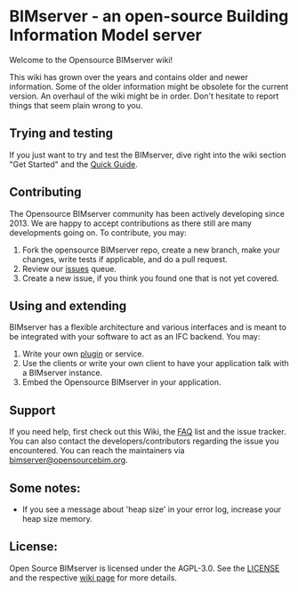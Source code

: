 # BIMserver - an open-source Building Information Model server

Welcome to the Opensource BIMserver wiki!

This wiki has grown over the years and contains older and newer information. Some of the older information might be obsolete for the current version. An overhaul of the wiki might be in order. Don't hesitate to report things that seem plain wrong to you.

## Trying and testing

If you just want to try and test the BIMserver, dive right into the wiki section "Get Started" and the [Quick Guide](Get-started-quick-guide.md).

## Contributing

The Opensource BIMserver community has been actively developing since 2013. We are happy to accept contributions as there still are many developments going on. To contribute, you may:

1. Fork the opensource BIMserver repo, create a new branch, make your changes, write tests if applicable, and do a pull request.
2. Review our [issues](https://github.com/opensourceBIM/BIMserver/issues) queue.
3. Create a new issue, if you think you found one that is not yet covered.

## Using and extending

BIMserver has a flexible architecture and various interfaces and is meant to be integrated with your software to act as an IFC backend. You may:

1. Write your own [plugin](Plugin-development.md) or service.
2. Use the clients or write your own client to have your application talk with a BIMserver instance.
3. Embed the Opensource BIMserver in your application.

## Support

If you need help, first check out this Wiki, the [FAQ](FAQ.md) list and the issue tracker. You can also contact the developers/contributors regarding the issue you encountered. You can reach the maintainers via [bimserver@opensourcebim.org](mailto:bimserver@opensourcebim.org).

## Some notes:

- If you see a message about 'heap size' in your error log, increase your heap size memory.

## License:

Open Source BIMserver is licensed under the AGPL-3.0. See the [LICENSE](https://github.com/opensourceBIM/BIMserver?tab=AGPL-3.0-1-ov-file#readme) and the respective [wiki page](License.md) for more details.
